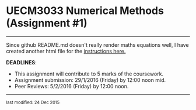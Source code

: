 UECM3033 Numerical Methods (Assignment #1)
========================================================
--------------------------------------------------------



Since github README.md doesn't really render maths equations well, I have created another html file for the [instructions here.](http://yongkheng.github.io/UECM3033/assign1/instructions.html) 


**DEADLINES**:

 - This assignment will contribute to 5 marks of the coursework.
 - Assignment submission: 29/1/2016 (Friday) by 12:00 noon mid.
 - Peer Reviews: 5/2/2016 (Friday) by 12:00 noon.

-----------------------------------

<sup>last modified: 24 Dec 2015</sup>
